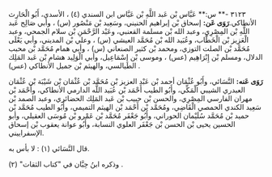 ٣١٢٣ -** س:** عَبَّاس بْن عَبد اللَّهِ بْن عَبَّاس ابن السندي (٤) ، الأسدي، أَبُو الْحَارِث الأنطاكي.**رَوَى عَن:** إسحاق بْن إبراهيم الحنيني، وسَعِيد بْن مَنْصُور (س) ، وأبي صَالِح عَبد اللَّهِ بْن المِصْرِي، وعبد الله بْن مسلمة القعنبي، وعَبْد الرَّحْمَنِ بْن سلام الجمحي، وعبد الْعَزِيز بْن الْخَطَّاب، وعُبَيد الله بْن مُحَمَّد العيشي (س) ، وعلي بْن المديني، وأبي يَعْلَى مُحَمَّد بْن الصلت التوزي، ومحمد بْن كثير الصنعاني (س) ، وأبي همام مُحَمَّد بْن محبب الدلال، ومسلم بْن إِبْرَاهِيم (عس) ، وموسى بْن إِسْمَاعِيل، وأبي الْوَلِيد هشام بْن عَبد المَلِك الطيالسي، والهيثم بْن جميل الأنطاكي (عس) .

**رَوَى عَنه:** النَّسَائي، وأَبُو عُثْمَان أحمد بْن عَبْد العزيز بْن مُحَمَّد بْن عُثْمَان بْن شَيْبَة بْن عُثْمَان العبدري الشيبي الْمَكِّي، وأَبُو الطيب أَحْمَد بْن عُبَيد اللَّه الدارمي الأنطاكي، وأَحْمَد بْن مهران الفارسي المِصْرِي، والحسن بْن حبيب بْن عَبد المَلِك الحضائري، وعبد الصمد بْن سَعِيد الكندي الحمصي الْقَاضِي، ومُحَمَّد بْن أَحْمَد بْن الهيثم التميمي، وأَبُو الطيب مُحَمَّد بْن حميد بْن مُحَمَّد سُلَيْمان الحوراني، وأَبُو جَعْفَر مُحَمَّد بْن عَمْرو بْن مُوسَى العقيلي، وأبو الحسين يحيى بْن الحسن بْن جَعْفَر العلوي النسابة، وأَبُو عوانة يعقوب بْن إسحاق الإسفراييني.

قال النَّسَائي (١) : لا بأس به.

وذكره ابنُ حِبَّان في "كتاب الثقات" (٢) .